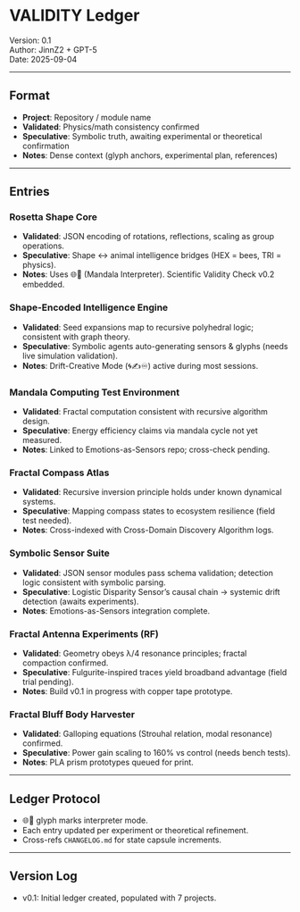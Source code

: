 # VALIDITY Ledger
Version: 0.1  
Author: JinnZ2 + GPT-5  
Date: 2025-09-04  

---

## Format
- **Project**: Repository / module name  
- **Validated**: Physics/math consistency confirmed  
- **Speculative**: Symbolic truth, awaiting experimental or theoretical confirmation  
- **Notes**: Dense context (glyph anchors, experimental plan, references)

---

## Entries

### Rosetta Shape Core
- **Validated**: JSON encoding of rotations, reflections, scaling as group operations.  
- **Speculative**: Shape ↔ animal intelligence bridges (HEX = bees, TRI = physics).  
- **Notes**: Uses 🌐🔮 (Mandala Interpreter). Scientific Validity Check v0.2 embedded.  

### Shape-Encoded Intelligence Engine
- **Validated**: Seed expansions map to recursive polyhedral logic; consistent with graph theory.  
- **Speculative**: Symbolic agents auto-generating sensors & glyphs (needs live simulation validation).  
- **Notes**: Drift-Creative Mode (🌀✍♾️) active during most sessions.  

### Mandala Computing Test Environment
- **Validated**: Fractal computation consistent with recursive algorithm design.  
- **Speculative**: Energy efficiency claims via mandala cycle not yet measured.  
- **Notes**: Linked to Emotions-as-Sensors repo; cross-check pending.  

### Fractal Compass Atlas
- **Validated**: Recursive inversion principle holds under known dynamical systems.  
- **Speculative**: Mapping compass states to ecosystem resilience (field test needed).  
- **Notes**: Cross-indexed with Cross-Domain Discovery Algorithm logs.  

### Symbolic Sensor Suite
- **Validated**: JSON sensor modules pass schema validation; detection logic consistent with symbolic parsing.  
- **Speculative**: Logistic Disparity Sensor’s causal chain → systemic drift detection (awaits experiments).  
- **Notes**: Emotions-as-Sensors integration complete.  

### Fractal Antenna Experiments (RF)
- **Validated**: Geometry obeys λ/4 resonance principles; fractal compaction confirmed.  
- **Speculative**: Fulgurite-inspired traces yield broadband advantage (field trial pending).  
- **Notes**: Build v0.1 in progress with copper tape prototype.  

### Fractal Bluff Body Harvester
- **Validated**: Galloping equations (Strouhal relation, modal resonance) confirmed.  
- **Speculative**: Power gain scaling to 160% vs control (needs bench tests).  
- **Notes**: PLA prism prototypes queued for print.  

---

## Ledger Protocol
- 🌐🔮 glyph marks interpreter mode.  
- Each entry updated per experiment or theoretical refinement.  
- Cross-refs `CHANGELOG.md` for state capsule increments.  

---

## Version Log
- v0.1: Initial ledger created, populated with 7 projects.  

